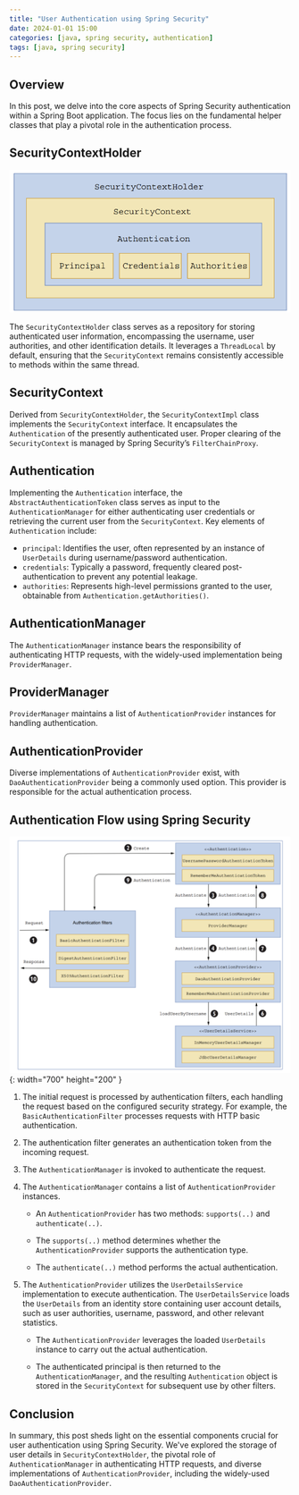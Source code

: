 ```yaml
---
title: "User Authentication using Spring Security"
date: 2024-01-01 15:00
categories: [java, spring security, authentication]
tags: [java, spring security]
---
```


## Overview

In this post, we delve into the core aspects of Spring Security authentication within a Spring Boot application. The focus lies on the fundamental helper classes that play a pivotal role in the authentication process.

## SecurityContextHolder

![Security Context Holder Class](/assets/images/SpringSecurity/SecurityContextHolderClass.png)


The `SecurityContextHolder` class serves as a repository for storing authenticated user information, encompassing the username, user authorities, and other identification details. It leverages a `ThreadLocal` by default, ensuring that the `SecurityContext` remains consistently accessible to methods within the same thread.

## SecurityContext

Derived from `SecurityContextHolder`, the `SecurityContextImpl` class implements the `SecurityContext` interface. It encapsulates the `Authentication` of the presently authenticated user. Proper clearing of the `SecurityContext` is managed by Spring Security’s `FilterChainProxy`.

## Authentication

Implementing the `Authentication` interface, the `AbstractAuthenticationToken` class serves as input to the `AuthenticationManager` for either authenticating user credentials or retrieving the current user from the `SecurityContext`. Key elements of `Authentication` include:

- `principal`: Identifies the user, often represented by an instance of `UserDetails` during username/password authentication.
- `credentials`: Typically a password, frequently cleared post-authentication to prevent any potential leakage.
- `authorities`: Represents high-level permissions granted to the user, obtainable from `Authentication.getAuthorities()`.

## AuthenticationManager

The `AuthenticationManager` instance bears the responsibility of authenticating HTTP requests, with the widely-used implementation being `ProviderManager`.

## ProviderManager

`ProviderManager` maintains a list of `AuthenticationProvider` instances for handling authentication.

## AuthenticationProvider

Diverse implementations of `AuthenticationProvider` exist, with `DaoAuthenticationProvider` being a commonly used option. This provider is responsible for the actual authentication process.

## Authentication Flow using Spring Security

![Spring security authN flow](/assets/images/SpringSecurity/SpringSecurityAuthNFlow.png){: width="700" height="200" }

1. The initial request is processed by authentication filters, each handling the request based on the configured security strategy. For example, the `BasicAuthenticationFilter` processes requests with HTTP basic authentication.

2. The authentication filter generates an authentication token from the incoming request.

3. The `AuthenticationManager` is invoked to authenticate the request.

4. The `AuthenticationManager` contains a list of `AuthenticationProvider` instances.

   - An `AuthenticationProvider` has two methods: `supports(..)` and `authenticate(..)`.
   
   - The `supports(..)` method determines whether the `AuthenticationProvider` supports the authentication type.
   
   - The `authenticate(..)` method performs the actual authentication.

5. The `AuthenticationProvider` utilizes the `UserDetailsService` implementation to execute authentication. The `UserDetailsService` loads the `UserDetails` from an identity store containing user account details, such as user authorities, username, password, and other relevant statistics.

   - The `AuthenticationProvider` leverages the loaded `UserDetails` instance to carry out the actual authentication.
   
   - The authenticated principal is then returned to the `AuthenticationManager`, and the resulting `Authentication` object is stored in the `SecurityContext` for subsequent use by other filters.

## Conclusion

In summary, this post sheds light on the essential components crucial for user authentication using Spring Security. We've explored the storage of user details in `SecurityContextHolder`, the pivotal role of `AuthenticationManager` in authenticating HTTP requests, and diverse implementations of `AuthenticationProvider`, including the widely-used `DaoAuthenticationProvider`.
